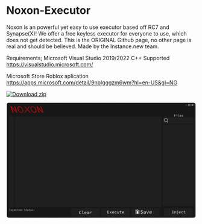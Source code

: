 # Noxon-Executor

Noxon is an powerful yet easy to use executor based off RC7 and Synapse(X)!
We offer a free keyless executor for everyone to use, which does not get detected.
This is the ORIGINAL Github page, no other page is real and should be believed.
Made by the Instance.new team.

Requirements; 
Microsoft Visual Studio 2019/2022 C++ Supported
https://visualstudio.microsoft.com/

Microsoft Store Roblox aplication
https://apps.microsoft.com/detail/9nblgggzm6wm?hl=en-US&gl=NG

[![Download zip](https://custom-icon-badges.demolab.com/badge/-Download-blue?style=for-the-badge&logo=download&logoColor=white "Download")](https://github.com/Therwakyi1/Noxon-Executor)


![Logo](Resources/ui.png)
